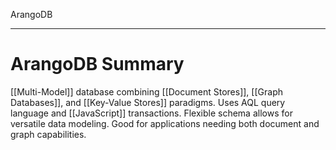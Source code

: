 ArangoDB

---


# **ArangoDB Summary**
[[Multi-Model]] database combining [[Document Stores]], [[Graph Databases]],  and [[Key-Value Stores]] paradigms. Uses AQL query language and [[JavaScript]] transactions. Flexible schema allows for versatile data modeling. Good for applications needing both document and graph capabilities.